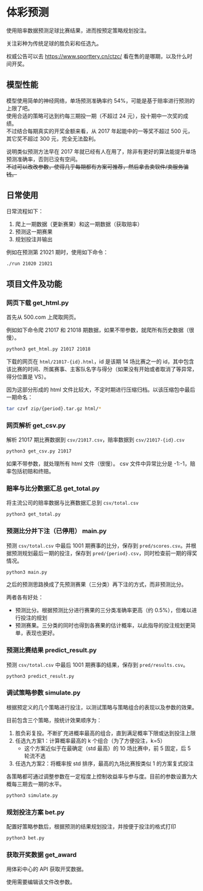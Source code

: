 # 体彩预测

使用赔率数据预测足球比赛结果，进而按预定策略规划投注。

关注彩种为传统足球的胜负彩和任选九。

权威公告可以去 https://www.sporttery.cn/ctzc/ 看在售的是哪期，以及什么时间开奖。

## 模型性能

模型使用简单的神经网络，单场预测准确率约 54%，可能是基于赔率进行预测的上限了吧。  
使用合适的策略可达到约每三期投一期（不超过 24 元），投十期中一次奖的成绩。  
不过结合每期真实的开奖金额来看，从 2017 年起能中的一等奖不超过 500 元，其它奖不超过 300 元，完全无法盈利。

说明类似预测方法早在 2017 年就已经有人在用了，除非有更好的算法能提升单场预测准确率，否则已没有空间。  
~~不过可以改改参数，使得几乎每期都有方案可推荐，然后拿去卖软件/卖服务骗钱。~~

## 日常使用

日常流程如下：

1. 爬上一期数据（更新赛果）和这一期数据（获取赔率）
2. 预测这一期赛果
3. 规划投注并输出

例如在预测第 21021 期时，使用如下命令：

```bash
./run 21020 21021
```

## 项目文件及功能

### 网页下载 get_html.py

首先从 500.com 上爬取网页。

例如如下命令爬 21017 和 21018 期数据，如果不带参数，就爬所有历史数据（很慢）。

```bash
python3 get_html.py 21017 21018
```

下载的网页在 `html/21017-{id}.html`，id 是该期 14 场比赛之一的 id，其中包含该比赛的时间、所属赛事、主客队名字与得分（如果没有开始或者取消了等异常，得分位置是 VS）。

因为这部分形成的 html 文件比较大，不定时期进行压缩归档。以该压缩包中最后一期命名：

```bash
tar czvf zip/{period}.tar.gz html/*
```

### 网页解析 get_csv.py

解析 21017 期比赛数据到 `csv/21017.csv`，赔率数据到 `csv/21017-{id}.csv`

```bash
python3 get_csv.py 21017
```

如果不带参数，就处理所有 html 文件（很慢）。
csv 文件中异常比分是 -1:-1，赔率包括初赔和终赔。

### 赔率与比分数据汇总 get_total.py

将主流公司的赔率数据与比赛数据汇总到 `csv/total.csv`

```bash
python3 get_total.py
```

### 预测比分并下注（已停用） main.py

预测 `csv/total.csv` 中最后 1001 期赛事的比分，保存到 `pred/scores.csv`。并根据预测规划最后一期的投注，保存到 `pred/{period}.csv`，同时检查前一期的得奖情况。

```bash
python3 main.py
```

之后的预测思路换成了先预测赛果（三分类）再下注的方式，而非预测比分。

两者各有好处：

* 预测比分。根据预测比分进行赛果的三分类准确率更高（约 0.5%），但难以进行投注的规划
* 预测赛果。三分类的同时也得到各赛果的估计概率，以此指导的投注规划更简单，表现也更好。

### 预测比赛结果 predict_result.py

预测 `csv/total.csv` 中最后 1001 期赛事的结果，保存到 `pred/results.csv`。

```bash
python3 predict_result.py
```

### 调试策略参数 simulate.py

根据预定义的几个策略进行投注，以测试策略与策略组合的表现以及参数的效果。

目前包含三个策略，按统计效果顺序为：

1. 胜负彩复投。不断扩充进概率最高的组合，直到满足概率下限或达到投注上限
2. 任选九方案1：计算概率最高的 k 个组合（为了方便投注，k=5）
   * 这个方案近似于在最确定（std 最高）的 10 场比赛中，前 5 固定，后 5 轮流不选
3. 任选九方案2：将概率按 std 排序，最高的九场比赛按类似 1 的方案复式投注

各策略都可通过调整参数在一定程度上控制收益率与参与度。目前的参数设置为大概每三期去一期的水平。

```bash
python3 simulate.py
```

### 规划投注方案 bet.py

配置好策略参数后，根据预测的结果规划投注，并按便于投注的格式打印

```bash
python3 bet.py
```

### 获取开奖数据 get_award

用体彩中心的 API 获取开奖数据。

使用需要编辑该文件改参数。
